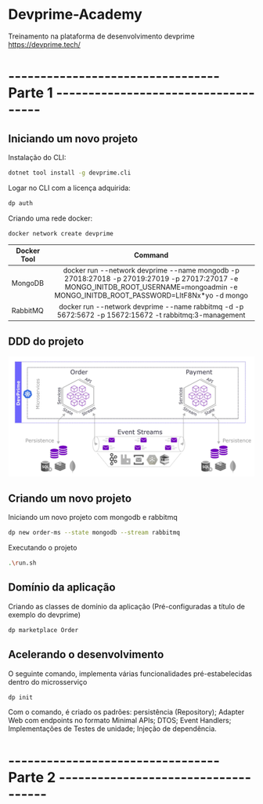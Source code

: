 # Devprime-Academy
Treinamento na plataforma de desenvolvimento devprime https://devprime.tech/

# --------------------------------- Parte 1 ------------------------------------

## Iniciando um novo projeto

Instalação do CLI:
```sh
dotnet tool install -g devprime.cli
```

Logar no CLI com a licença adquirida:
```sh
dp auth
```

Criando uma rede docker:
```sh
docker network create devprime
```

| Docker Tool   | Command       |
| ------------- |:-------------:|
| MongoDB       | docker run --network devprime --name mongodb -p 27018:27018 -p 27019:27019 -p 27017:27017 -e MONGO_INITDB_ROOT_USERNAME=mongoadmin -e MONGO_INITDB_ROOT_PASSWORD=LltF8Nx*yo -d mongo |
| RabbitMQ      | docker run --network devprime --name rabbitmq -d -p 5672:5672 -p 15672:15672 -t rabbitmq:3-management |

## DDD do projeto

<p align="center">
<img src="https://github.com/juliospassky/Devprime-Academy/blob/main/imgs/001-DDD.png">
</p>

## Criando um novo projeto

Iniciando um novo projeto com mongodb e rabbitmq
```sh
dp new order-ms --state mongodb --stream rabbitmq
```

Executando o projeto
```sh
.\run.sh
```

## Domínio da aplicação

Criando as classes de domínio da aplicação (Pré-configuradas a título de exemplo do devprime)
```sh
dp marketplace Order
```

## Acelerando o desenvolvimento
O seguinte comando, implementa várias funcionalidades pré-estabelecidas dentro do microsserviço
```sh
dp init
```

Com o comando, é criado os padrões: persistência (Repository); Adapter Web com endpoints no formato Minimal APIs; DTOS; Event Handlers; Implementações de Testes de unidade; Injeção de dependência.


# --------------------------------- Parte 2 ------------------------------------


